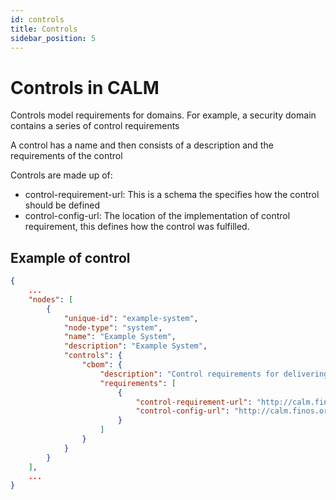 ```yaml
---
id: controls
title: Controls
sidebar_position: 5
---
```


# Controls in CALM 

Controls model requirements for domains. For example, a security domain contains a series of control requirements

A control has a name and then consists of a description and the requirements of the control


Controls are made up of:

* control-requirement-url: This is a schema the specifies how the control should be defined
* control-config-url: The location of the implementation of control requirement, this defines how the control was fulfilled.

## Example of control

```json
{
    ...
    "nodes": [
        {   
            "unique-id": "example-system",
            "node-type": "system",
            "name": "Example System",
            "description": "Example System",
            "controls": {
                "cbom": {
                    "description": "Control requirements for delivering patterns",
                    "requirements": [
                        {
                            "control-requirement-url": "http://calm.finos.org/draft/calm/control-example/pre-prod-review-specification.json",
                            "control-config-url": "http://calm.finos.org/draft/calm/control-example/pre-prod-review-configuration.json"
                        }
                    ]
                }
            }
        }
    ],
    ...
}
```